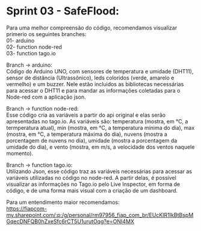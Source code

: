 # Sprint 03 - SafeFlood:
Para uma melhor compreensão do código, recomendamos visualizar primerio os seguintes branches: <br>
01- arduino <br>
02- function node-red <br>
03- function tago.io

Branch -> arduino: <br>
Código do Arduino UNO, com sensores de temperatura e umidade (DHT11), sensor de distância (Ultrassônico), leds coloridos (verde, amarelo e vermelho) e um buzzer. Nele estão incluidos as bibliotecas necessárias para acessar o DHT11 e para mandar as informações coletadas para o Node-red com a aplicação json.

Branch -> function node-red: <br>
Esse código cria as variáveis a partir do api original e elas serão apresentadas no tago.io. As variáveis são: temperatura (mostra, em °C, a termperatura atual), min (mostra, em °C, a temperatura mínima do dia), max (mostra, em °C, a temperatura máxima do dia), nuvens (mostra a porcentagem de nuvens no dia), umidade (mostra a porcentagem da umidade do dia), e vento (mostra, em m/s, a velocidade dos ventos naquele momento).

Branch -> function tago.io: <br>
Utilizando Json, esse código traz as variáveis necessárias para acessar as variáveis utilizadas no código no node-red. A partir delas, é possível visualizar as informações no Tago.io pelo Live Inspector, em forma de código, e de uma forma mais visual com a  criação de um dashboard.

Para um entendimento maior recomendamos: <br>
https://fiapcom-my.sharepoint.com/:p:/g/personal/rm97956_fiap_com_br/EUcKIR1IkBtBspMGqecDNFQB0hZxeSfc6rCT5U1urutOqg?e=ONI4MX
